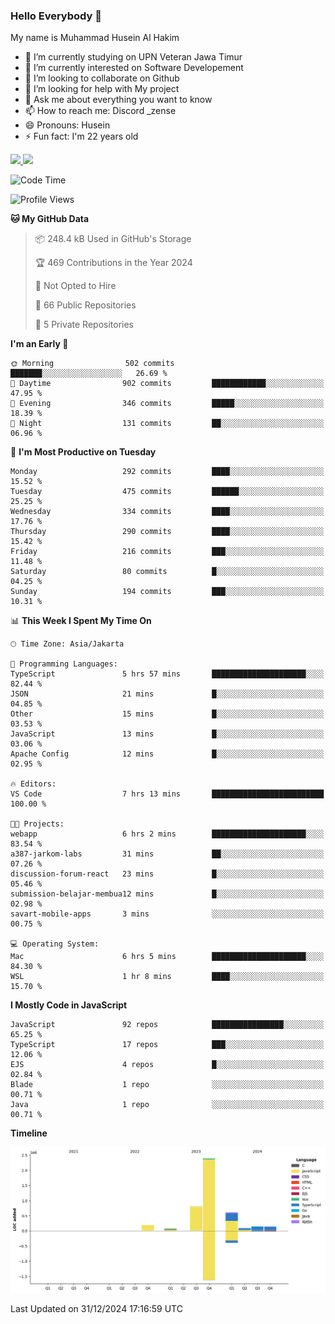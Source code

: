 ### Hello Everybody 👋

My name is Muhammad Husein Al Hakim

- 🔭 I’m currently studying on UPN Veteran Jawa Timur
- 🌱 I’m currently interested on Software Developement
- 👯 I’m looking to collaborate on Github
- 🤔 I’m looking for help with My project
- 💬 Ask me about everything you want to know
- 📫 How to reach me: Discord _zense
- 😄 Pronouns: Husein
- ⚡ Fun fact: I'm 22 years old

<p align="left">
<a href="https://github.com/huseinhq">
  <img height="180em" src="https://github-readme-stats-eight-theta.vercel.app/api?username=huseinhq&show_icons=true&theme=algolia&include_all_commits=true&count_private=true"/>
  <img height="180em" src="https://github-readme-stats-eight-theta.vercel.app/api/top-langs/?username=huseinhq&layout=compact&langs_count=8&theme=algolia"/>
</a>
</p>

<!--START_SECTION:waka-->
![Code Time](http://img.shields.io/badge/Code%20Time-1%2C729%20hrs-blue)

![Profile Views](http://img.shields.io/badge/Profile%20Views-0-blue)

**🐱 My GitHub Data** 

> 📦 248.4 kB Used in GitHub's Storage 
 > 
> 🏆 469 Contributions in the Year 2024
 > 
> 🚫 Not Opted to Hire
 > 
> 📜 66 Public Repositories 
 > 
> 🔑 5 Private Repositories 
 > 
**I'm an Early 🐤** 

```text
🌞 Morning                502 commits         ███████░░░░░░░░░░░░░░░░░░   26.69 % 
🌆 Daytime                902 commits         ████████████░░░░░░░░░░░░░   47.95 % 
🌃 Evening                346 commits         █████░░░░░░░░░░░░░░░░░░░░   18.39 % 
🌙 Night                  131 commits         ██░░░░░░░░░░░░░░░░░░░░░░░   06.96 % 
```
📅 **I'm Most Productive on Tuesday** 

```text
Monday                   292 commits         ████░░░░░░░░░░░░░░░░░░░░░   15.52 % 
Tuesday                  475 commits         ██████░░░░░░░░░░░░░░░░░░░   25.25 % 
Wednesday                334 commits         ████░░░░░░░░░░░░░░░░░░░░░   17.76 % 
Thursday                 290 commits         ████░░░░░░░░░░░░░░░░░░░░░   15.42 % 
Friday                   216 commits         ███░░░░░░░░░░░░░░░░░░░░░░   11.48 % 
Saturday                 80 commits          █░░░░░░░░░░░░░░░░░░░░░░░░   04.25 % 
Sunday                   194 commits         ███░░░░░░░░░░░░░░░░░░░░░░   10.31 % 
```


📊 **This Week I Spent My Time On** 

```text
🕑︎ Time Zone: Asia/Jakarta

💬 Programming Languages: 
TypeScript               5 hrs 57 mins       █████████████████████░░░░   82.44 % 
JSON                     21 mins             █░░░░░░░░░░░░░░░░░░░░░░░░   04.85 % 
Other                    15 mins             █░░░░░░░░░░░░░░░░░░░░░░░░   03.53 % 
JavaScript               13 mins             █░░░░░░░░░░░░░░░░░░░░░░░░   03.06 % 
Apache Config            12 mins             █░░░░░░░░░░░░░░░░░░░░░░░░   02.95 % 

🔥 Editors: 
VS Code                  7 hrs 13 mins       █████████████████████████   100.00 % 

🐱‍💻 Projects: 
webapp                   6 hrs 2 mins        █████████████████████░░░░   83.54 % 
a387-jarkom-labs         31 mins             ██░░░░░░░░░░░░░░░░░░░░░░░   07.26 % 
discussion-forum-react   23 mins             █░░░░░░░░░░░░░░░░░░░░░░░░   05.46 % 
submission-belajar-membua12 mins             █░░░░░░░░░░░░░░░░░░░░░░░░   02.98 % 
savart-mobile-apps       3 mins              ░░░░░░░░░░░░░░░░░░░░░░░░░   00.75 % 

💻 Operating System: 
Mac                      6 hrs 5 mins        █████████████████████░░░░   84.30 % 
WSL                      1 hr 8 mins         ████░░░░░░░░░░░░░░░░░░░░░   15.70 % 
```

**I Mostly Code in JavaScript** 

```text
JavaScript               92 repos            ████████████████░░░░░░░░░   65.25 % 
TypeScript               17 repos            ███░░░░░░░░░░░░░░░░░░░░░░   12.06 % 
EJS                      4 repos             █░░░░░░░░░░░░░░░░░░░░░░░░   02.84 % 
Blade                    1 repo              ░░░░░░░░░░░░░░░░░░░░░░░░░   00.71 % 
Java                     1 repo              ░░░░░░░░░░░░░░░░░░░░░░░░░   00.71 % 
```



**Timeline**

![Lines of Code chart](https://raw.githubusercontent.com/HuseinHQ/HuseinHQ/main/assets/bar_graph.png)


 Last Updated on 31/12/2024 17:16:59 UTC
<!--END_SECTION:waka-->
